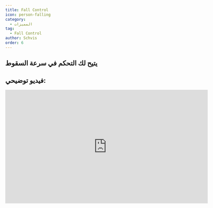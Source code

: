 ```yaml
---
title: Fall Control
icon: person-falling
category:
  - المميزات
tag:
  - Fall Control
author: Schvis
order: 6
---
```


## يتيح لك التحكم في سرعة السقوط

## فيديو توضيحي:

<div class="iframe-container"><iframe width="640" height="360" src="https://www.youtube.com/embed/BHiabtwSSNc?list=PL5eI1Tb64p56g27qfYk7VuFTz4FK6YrKa" title="Korepi - Fall Control" frameborder="0" allow="accelerometer; autoplay; clipboard-write; encrypted-media; gyroscope; picture-in-picture; web-share" allowfullscreen></iframe></div>
